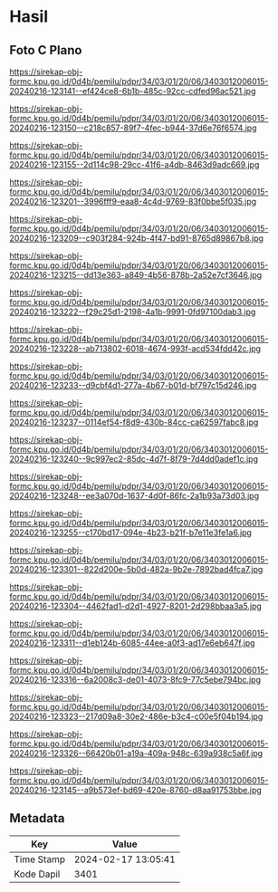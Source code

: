 # Hasil

## Foto C Plano

https://sirekap-obj-formc.kpu.go.id/0d4b/pemilu/pdpr/34/03/01/20/06/3403012006015-20240216-123141--ef424ce8-6b1b-485c-92cc-cdfed96ac521.jpg

https://sirekap-obj-formc.kpu.go.id/0d4b/pemilu/pdpr/34/03/01/20/06/3403012006015-20240216-123150--c218c857-89f7-4fec-b944-37d6e76f6574.jpg

https://sirekap-obj-formc.kpu.go.id/0d4b/pemilu/pdpr/34/03/01/20/06/3403012006015-20240216-123155--2d114c98-29cc-41f6-a4db-8463d9adc669.jpg

https://sirekap-obj-formc.kpu.go.id/0d4b/pemilu/pdpr/34/03/01/20/06/3403012006015-20240216-123201--3996fff9-eaa8-4c4d-9769-83f0bbe5f035.jpg

https://sirekap-obj-formc.kpu.go.id/0d4b/pemilu/pdpr/34/03/01/20/06/3403012006015-20240216-123209--c903f284-924b-4f47-bd91-8765d89867b8.jpg

https://sirekap-obj-formc.kpu.go.id/0d4b/pemilu/pdpr/34/03/01/20/06/3403012006015-20240216-123215--dd13e363-a849-4b56-878b-2a52e7cf3646.jpg

https://sirekap-obj-formc.kpu.go.id/0d4b/pemilu/pdpr/34/03/01/20/06/3403012006015-20240216-123222--f29c25d1-2198-4a1b-9991-0fd97100dab3.jpg

https://sirekap-obj-formc.kpu.go.id/0d4b/pemilu/pdpr/34/03/01/20/06/3403012006015-20240216-123228--ab713802-6018-4674-993f-acd534fdd42c.jpg

https://sirekap-obj-formc.kpu.go.id/0d4b/pemilu/pdpr/34/03/01/20/06/3403012006015-20240216-123233--d9cbf4d1-277a-4b67-b01d-bf797c15d246.jpg

https://sirekap-obj-formc.kpu.go.id/0d4b/pemilu/pdpr/34/03/01/20/06/3403012006015-20240216-123237--0114ef54-f8d9-430b-84cc-ca62597fabc8.jpg

https://sirekap-obj-formc.kpu.go.id/0d4b/pemilu/pdpr/34/03/01/20/06/3403012006015-20240216-123240--9c997ec2-85dc-4d7f-8f79-7d4dd0adef1c.jpg

https://sirekap-obj-formc.kpu.go.id/0d4b/pemilu/pdpr/34/03/01/20/06/3403012006015-20240216-123248--ee3a070d-1637-4d0f-86fc-2a1b93a73d03.jpg

https://sirekap-obj-formc.kpu.go.id/0d4b/pemilu/pdpr/34/03/01/20/06/3403012006015-20240216-123255--c170bd17-094e-4b23-b21f-b7e11e3fe1a6.jpg

https://sirekap-obj-formc.kpu.go.id/0d4b/pemilu/pdpr/34/03/01/20/06/3403012006015-20240216-123301--822d200e-5b0d-482a-9b2e-7892bad4fca7.jpg

https://sirekap-obj-formc.kpu.go.id/0d4b/pemilu/pdpr/34/03/01/20/06/3403012006015-20240216-123304--4462fad1-d2d1-4927-8201-2d298bbaa3a5.jpg

https://sirekap-obj-formc.kpu.go.id/0d4b/pemilu/pdpr/34/03/01/20/06/3403012006015-20240216-123311--d1eb124b-6085-44ee-a0f3-ad17e6eb647f.jpg

https://sirekap-obj-formc.kpu.go.id/0d4b/pemilu/pdpr/34/03/01/20/06/3403012006015-20240216-123316--6a2008c3-de01-4073-8fc9-77c5ebe794bc.jpg

https://sirekap-obj-formc.kpu.go.id/0d4b/pemilu/pdpr/34/03/01/20/06/3403012006015-20240216-123323--217d09a8-30e2-486e-b3c4-c00e5f04b194.jpg

https://sirekap-obj-formc.kpu.go.id/0d4b/pemilu/pdpr/34/03/01/20/06/3403012006015-20240216-123326--66420b01-a19a-409a-948c-639a938c5a6f.jpg

https://sirekap-obj-formc.kpu.go.id/0d4b/pemilu/pdpr/34/03/01/20/06/3403012006015-20240216-123145--a9b573ef-bd69-420e-8760-d8aa91753bbe.jpg


## Metadata

| Key        | Value               |
| ---------- | ------------------- |
| Time Stamp | 2024-02-17 13:05:41 |
| Kode Dapil | 3401                |



